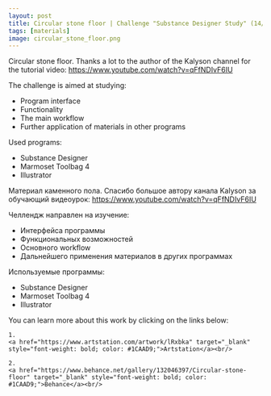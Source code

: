```yaml
---
layout: post 
title: Circular stone floor | Challenge "Substance Designer Study" (14/30)
tags: [materials]
image: circular_stone_floor.png
---
```


<!--more-->

Circular stone floor. Thanks a lot to the author of the Kalyson channel for the tutorial video: 
<a href="https://www.youtube.com/watch?v=qFfNDIvF6IU" target="_blank" style="font-weight: bold; color: #1CAAD9;">https://www.youtube.com/watch?v=qFfNDIvF6IU</a><br/>

The challenge is aimed at studying:
- Program interface
- Functionality
- The main workflow
- Further application of materials in other programs

Used programs:
- Substance Designer
- Marmoset Toolbag 4
- Illustrator

Материал каменного пола. Спасибо большое автору канала Kalyson за обучающий видеоурок: 
<a href="https://www.youtube.com/watch?v=qFfNDIvF6IU" target="_blank" style="font-weight: bold; color: #1CAAD9;">https://www.youtube.com/watch?v=qFfNDIvF6IU</a><br/>

Челлендж направлен на изучение:
- Интерфейса программы
- Функциональных возможностей
- Основного workflow
- Дальнейшего применения материалов в других программах

Используемые программы:
- Substance Designer
- Marmoset Toolbag 4
- Illustrator

You can learn more about this work by clicking on the links below: <br/>

<div>
<!--
	1.
    <a href="https://www.artstation.com/artwork/1nB3wq" target="_blank" style="font-weight: bold; color: #1CAAD9;">Artstation</a><br/>
-->
	
	1.
	<a href="https://www.artstation.com/artwork/lRxbka" target="_blank" style="font-weight: bold; color: #1CAAD9;">Artstation</a><br/>	

	2.
	<a href="https://www.behance.net/gallery/132046397/Circular-stone-floor" target="_blank" style="font-weight: bold; color: #1CAAD9;">Behance</a><br/>
<!--
	4.
	<a href="https://sketchfab.com/3d-models/sci-fi-knife-5e861cecc971491d8920a2b1fa09f896" target="_blank" style="font-weight: bold; color: #1CAAD9;">Sketchfab</a><br/>	
	5.
	<a href="https://assetstore.unity.com/packages/3d/props/weapons/sci-fi-knife-pbr-142685" target="_blank" style="font-weight: bold; color: #1CAAD9;">Unity asset store</a>
-->	
</div>
